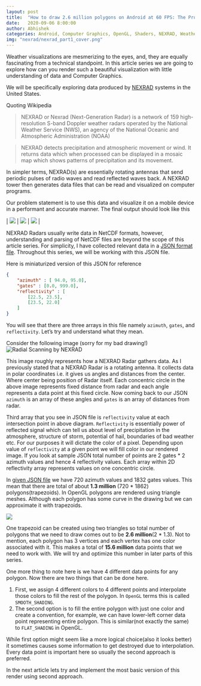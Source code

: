 ```yaml
---
layout: post
title:  "How to draw 2.6 million polygons on Android at 60 FPS: The Problem Statement"
date:   2020-09-06 8:00:00
author: Abhishek
categories: Android, Computer Graphics, OpenGL, Shaders, NEXRAD, Weather Visualization, Rendering, 3D
img: "nexrad/nexrad_part1_cover.png"
---
```


Weather visualizations are mesmerizing to the eyes, and, they are equally fascinating from a technical standpoint. In this article series we are going to explore how can you render such a beautiful visualization with little understanding of data and Computer Graphics.

We will be specifically exploring data produced by [NEXRAD](https://en.wikipedia.org/wiki/NEXRAD) systems in the United States.

Quoting Wikipedia 
> NEXRAD or Nexrad (Next-Generation Radar) is a network of 159 high-resolution S-band Doppler weather radars operated by the National Weather Service (NWS), an agency of the National Oceanic and Atmospheric Administration (NOAA)

> NEXRAD detects precipitation and atmospheric movement or wind. It returns data which when processed can be displayed in a mosaic map which shows patterns of precipitation and its movement.

In simpler terms, NEXRAD(s) are essentially rotating antennas that send periodic pulses of radio waves and read reflected waves back. A NEXRAD tower then generates data files that can be read and visualized on computer programs.

Our problem statement is to use this data and visualize it on a mobile device in a performant and accurate manner.
The final output should look like this

| ![](/assets/images/nexrad/L2_rendering1.png) | ![](/assets/images/nexrad/L2_rendering2.png) | ![](/assets/images/nexrad/L2_rendering3.png) |


NEXRAD Radars usually write data in NetCDF formats, however, understanding and parsing of NetCDF files are beyond the scope of this article series. For simplicity, I have collected relevant data in a [JSON format file](). Throughout this series, we will be working with this JSON file.

Here is miniaturized version of this JSON for reference
```json
{
    "azimuth" : [ 94.0, 95.0],
    "gates" : [0.0, 999.0],
    "reflectivity" : [
        [22.5, 23.5],
        [23.5, 22.0]
    ]
}
```

You will see that there are three arrays in this file namely `azimuth`, `gates`, and `reflectivity`. Let’s try and understand what they mean.

Consider the following image (sorry for my bad drawing!)
![Radial Scanning by NEXRAD](/assets/images/nexrad/RadialScanning.jpg)

This image roughly represents how a NEXRAD Radar gathers data. As I previously stated that a NEXRAD Radar is a rotating antenna. It collects data in polar coordinates i.e. it gives us angles and distances from the center. Where center being position of Radar itself. Each concentric circle in the above image represents fixed distance from radar and each angle represents a data point at this fixed circle. Now coming back to our JSON `azimuth` is an array of these angles and `gates` is an array of distances from radar.

Third array that you see in JSON file is `reflectivity` value at each intersection point in above diagram. `Reflectivity` is essentially power of reflected signal which can tell us about level of precipitation in the atmosphere, structure of storm, potential of hail, boundaries of bad weather etc. For our purposes it will dictate the color of a pixel. Depending upon value of `reflectivity` at a given point we will fill color in our rendered image. If you look at sample JSON total number of points are 2 gates * 2 azimuth values and hence 4 reflectivity values. Each array within 2D reflectivity array represents values on one concentric circle.

In [given JSON file]() we have 720 azimuth values and 1832 gates values. This mean that there are total of about **1.3 million** (720 * 1862) polygons(trapezoids). In OpenGL polygons are rendered using triangle meshes. Although each polygon has some curve in the drawing but we can approximate it with trapezoids.

![](/assets/images/nexrad//ArcToTrapezoid.jpg)

One trapezoid can be created using two triangles so total number of polygons that we need to draw comes out to be **2.6 million**(2 * 1.3). Not to mention, each polygon has 3 vertices and each vertex has one color associated with it. This makes a total of **15.6 million** data points that we need to work with. We will try and optimize this number in later parts of this series.

One more thing to note here is we have 4 different data points for any polygon. Now there are two things that can be done here. 
1. First, we assign 4 different colors to 4 different points and interpolate those colors to fill the rest of the polygon. In `OpenGL` terms this is called `SMOOTH_SHADING`. 
2. The second option is to fill the entire polygon with just one color and create a convention, for example, we can have lower-left corner data point representing entire polygon. This is similar(not exactly the same) to `FLAT_SHADING` in OpenGL.

While first option might seem like a more logical choice(also it looks better) it sometimes causes some information to get destroyed due to interpolation. Every data point is important here so usually the second approach is preferred.

In the next article lets try and implement the most basic version of this render using second approach.